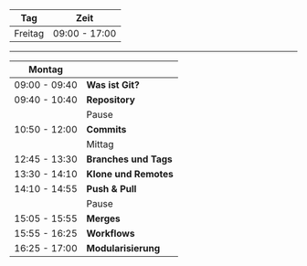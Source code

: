 
|  Tag                 | Zeit           |
|----------------------|----------------|
|  Freitag             | 09:00 - 17:00  |


---


| Montag               |                          |
|----------------------|--------------------------|
| 09:00 - 09:40        | **Was ist Git?**         |
| 09:40 - 10:40        | **Repository**           |
|                      |     Pause                |
| 10:50 - 12:00        | **Commits**              |
|                      |     Mittag               |
| 12:45 - 13:30        | **Branches und Tags**    |
| 13:30 - 14:10        | **Klone und Remotes**    |
| 14:10 - 14:55        | **Push & Pull**          |
|                      | Pause                    |
| 15:05 - 15:55        | **Merges**               |
| 15:55 - 16:25        | **Workflows**            |
| 16:25 - 17:00        | **Modularisierung**      |


